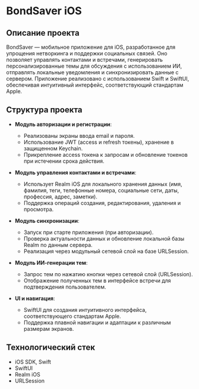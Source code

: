 # BondSaver iOS

## Описание проекта

BondSaver — мобильное приложение для iOS, разработанное для упрощения нетворкинга и поддержки социальных связей. Оно позволяет управлять контактами и встречами, генерировать персонализированные темы для обсуждения с использованием ИИ, отправлять локальные уведомления и синхронизировать данные с сервером. Приложение реализовано с использованием Swift и SwiftUI, обеспечивая интуитивный интерфейс, соответствующий стандартам Apple.

## Структура проекта

- **Модуль авторизации и регистрации**:
  - Реализованы экраны ввода email и пароля.
  - Использование JWT (access и refresh токены), хранение в защищенном Keychain.
  - Прикрепление access токена к запросам и обновление токенов при истечении срока действия.

- **Модуль управления контактами и встречами**:
  - Использует Realm iOS для локального хранения данных (имя, фамилия, теги, телефонные номера, социальные сети, даты, профессия, адрес, заметки).
  - Поддержка операций создания, редактирования, удаления и просмотра.

- **Модуль синхронизации**:
  - Запуск при старте приложения (при авторизации).
  - Проверка актуальности данных и обновление локальной базы Realm по данным сервера.
  - Реализация через модульный сетевой слой на базе URLSession.

- **Модуль ИИ-генерации тем**:
  - Запрос тем по нажатию кнопки через сетевой слой (URLSession).
  - Отображение полученных тем в интерфейсе встречи для подтверждения пользователем.

- **UI и навигация**:
  - SwiftUI для создания интуитивного интерфейса, соответствующего стандартам Apple.
  - Поддержка плавной навигации и адаптации к различным размерам экранов.

## Технологический стек

- iOS SDK, Swift
- SwiftUI
- Realm iOS
- URLSession
